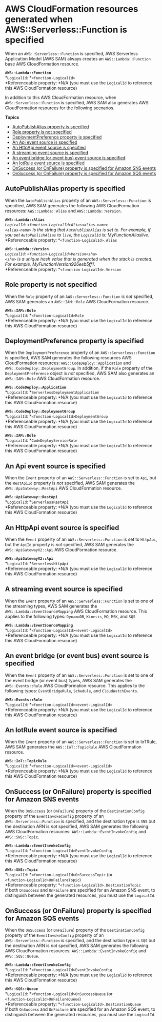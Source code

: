 # AWS CloudFormation resources generated when AWS::Serverless::Function is specified<a name="sam-specification-generated-resources-function"></a>

When an `AWS::Serverless::Function` is specified, AWS Serverless Application Model \(AWS SAM\) always creates an `AWS::Lambda::Function` base AWS CloudFormation resource\.

**`AWS::Lambda::Function`**  
*`LogicalId`: *`<function‑LogicalId>`  
*Referenceable property: *N/A \(you must use the `LogicalId` to reference this AWS CloudFormation resource\)

In addition to this AWS CloudFormation resource, when `AWS::Serverless::Function` is specified, AWS SAM also generates AWS CloudFormation resources for the following scenarios\.

**Topics**
+ [AutoPublishAlias property is specified](#sam-specification-generated-resources-function-autopublishalias)
+ [Role property is not specified](#sam-specification-generated-resources-function-not-role)
+ [DeploymentPreference property is specified](#sam-specification-generated-resources-function-deploymentpreference)
+ [An Api event source is specified](#sam-specification-generated-resources-function-api)
+ [An HttpApi event source is specified](#sam-specification-generated-resources-function-httpapi)
+ [A streaming event source is specified](#sam-specification-generated-resources-function-streaming)
+ [An event bridge \(or event bus\) event source is specified](#sam-specification-generated-resources-function-eventbridge)
+ [An IotRule event source is specified](#sam-specification-generated-resources-function-iotrule)
+ [OnSuccess \(or OnFailure\) property is specified for Amazon SNS events](#sam-specification-generated-resources-function-sns-onsuccess)
+ [OnSuccess \(or OnFailure\) property is specified for Amazon SQS events](#sam-specification-generated-resources-function-sqs-onsuccess)

## AutoPublishAlias property is specified<a name="sam-specification-generated-resources-function-autopublishalias"></a>

When the `AutoPublishAlias` property of an `AWS::Serverless::Function` is specified, AWS SAM generates the following AWS CloudFormation resources: `AWS::Lambda::Alias` and `AWS::Lambda::Version`\.

**`AWS::Lambda::Alias`**  
*`LogicalId`: *`<function‑LogicalId>Alias<alias‑name>`  
`<alias‑name>` is the string that `AutoPublishAlias` is set to\. For example, if you set `AutoPublishAlias` to `live`, the `LogicalId` is: *MyFunction*Alias*live*\.  
*Referenceable property: *`<function‑LogicalId>.Alias`

**`AWS::Lambda::Version`**  
*`LogicalId`: *`<function‑LogicalId>Version<sha>`  
`<sha>` is a unique hash value that is generated when the stack is created\. For example, *MyFunction*Version*926eeb5ff1*\.  
*Referenceable property: *`<function‑LogicalId>.Version`

## Role property is not specified<a name="sam-specification-generated-resources-function-not-role"></a>

When the `Role` property of an `AWS::Serverless::Function` is *not* specified, AWS SAM generates an `AWS::IAM::Role` AWS CloudFormation resource\.

**`AWS::IAM::Role`**  
*`LogicalId`: *`<function‑LogicalId>Role`  
*Referenceable property: *N/A \(you must use the `LogicalId` to reference this AWS CloudFormation resource\)

## DeploymentPreference property is specified<a name="sam-specification-generated-resources-function-deploymentpreference"></a>

When the `DeploymentPreference` property of an `AWS::Serverless::Function` is specified, AWS SAM generates the following resources AWS CloudFormation resources: `AWS::CodeDeploy::Application` and `AWS::CodeDeploy::DeploymentGroup`\. In addition, if the `Role` property of the `DeploymentPreference` object is *not* specified, AWS SAM also generates an `AWS::IAM::Role` AWS CloudFormation resource\.

**`AWS::CodeDeploy::Application`**  
*`LogicalId`: *`ServerlessDeploymentApplication`  
*Referenceable property: *N/A \(you must use the `LogicalId` to reference this AWS CloudFormation resource\)

**`AWS::CodeDeploy::DeploymentGroup`**  
*`LogicalId`: *`<function‑LogicalId>DeploymentGroup`  
*Referenceable property: *N/A \(you must use the `LogicalId` to reference this AWS CloudFormation resource\)

**`AWS::IAM::Role`**  
*`LogicalId`: *`CodeDeployServiceRole`  
*Referenceable property: *N/A \(you must use the `LogicalId` to reference this AWS CloudFormation resource\)

## An Api event source is specified<a name="sam-specification-generated-resources-function-api"></a>

When the `Event` property of an `AWS::Serverless::Function` is set to `Api`, but the `RestApiId` property is *not* specified, AWS SAM generates the `AWS::ApiGateway::RestApi` AWS CloudFormation resource\.

**`AWS::ApiGateway::RestApi`**  
*`LogicalId`: *`ServerlessRestApi`  
*Referenceable property: *N/A \(you must use the `LogicalId` to reference this AWS CloudFormation resource\)

## An HttpApi event source is specified<a name="sam-specification-generated-resources-function-httpapi"></a>

When the `Event` property of an `AWS::Serverless::Function` is set to `HttpApi`, but the `ApiId` property is *not* specified, AWS SAM generates the `AWS::ApiGatewayV2::Api` AWS CloudFormation resource\.

**`AWS::ApiGatewayV2::Api`**  
*`LogicalId`: *`ServerlessHttpApi`  
*Referenceable property: *N/A \(you must use the `LogicalId` to reference this AWS CloudFormation resource\)

## A streaming event source is specified<a name="sam-specification-generated-resources-function-streaming"></a>

When the `Event` property of an `AWS::Serverless::Function` is set to one of the streaming types, AWS SAM generates the `AWS::Lambda::EventSourceMapping` AWS CloudFormation resource\. This applies to the following types: `DynamoDB`, `Kinesis`, `MQ`, `MSK`, and `SQS`\.

**`AWS::Lambda::EventSourceMapping`**  
*`LogicalId`: *`<function‑LogicalId><event‑LogicalId>`  
*Referenceable property: *N/A \(you must use the `LogicalId` to reference this AWS CloudFormation resource\)

## An event bridge \(or event bus\) event source is specified<a name="sam-specification-generated-resources-function-eventbridge"></a>

When the `Event` property of an `AWS::Serverless::Function` is set to one of the event bridge \(or event bus\) types, AWS SAM generates the `AWS::Events::Rule` AWS CloudFormation resource\. This applies to the following types: `EventBridgeRule`, `Schedule`, and `CloudWatchEvents`\.

**`AWS::Events::Rule`**  
*`LogicalId`: *`<function‑LogicalId><event‑LogicalId>`  
*Referenceable property: *N/A \(you must use the `LogicalId` to reference this AWS CloudFormation resource\)

## An IotRule event source is specified<a name="sam-specification-generated-resources-function-iotrule"></a>

When the `Event` property of an `AWS::Serverless::Function` is set to IoTRule, AWS SAM generates the `AWS::IoT::TopicRule` AWS CloudFormation resource\.

**`AWS::IoT::TopicRule`**  
*`LogicalId`: *`<function‑LogicalId><event‑LogicalId>`  
*Referenceable property: *N/A \(you must use the `LogicalId` to reference this AWS CloudFormation resource\)

## OnSuccess \(or OnFailure\) property is specified for Amazon SNS events<a name="sam-specification-generated-resources-function-sns-onsuccess"></a>

When the `OnSuccess` \(or `OnFailure`\) property of the `DestinationConfig` property of the `EventInvokeConfig` property of an `AWS::Serverless::Function` is specified, and the destination type is `SNS` but the destination ARN is *not* specified, AWS SAM generates the following AWS CloudFormation resources: `AWS::Lambda::EventInvokeConfig` and `AWS::SNS::Topic`\.

**`AWS::Lambda::EventInvokeConfig`**  
*`LogicalId`: *`<function‑LogicalId>EventInvokeConfig`  
*Referenceable property: *N/A \(you must use the `LogicalId` to reference this AWS CloudFormation resource\)

**`AWS::SNS::Topic`**  
*`LogicalId`: *`<function‑LogicalId>OnSuccessTopic` \(or `<function‑LogicalId>OnFailureTopic`\)  
*Referenceable property: *`<function‑LogicalId>.DestinationTopic`  
If both `OnSuccess` and `OnFailure` are specified for an Amazon SNS event, to distinguish between the generated resources, you must use the `LogicalId`\.

## OnSuccess \(or OnFailure\) property is specified for Amazon SQS events<a name="sam-specification-generated-resources-function-sqs-onsuccess"></a>

When the `OnSuccess` \(or `OnFailure`\) property of the `DestinationConfig` property of the `EventInvokeConfig` property of an `AWS::Serverless::Function` is specified, and the destination type is `SQS` but the destination ARN is *not* specified, AWS SAM generates the following AWS CloudFormation resources: `AWS::Lambda::EventInvokeConfig` and `AWS::SQS::Queue`\.

**`AWS::Lambda::EventInvokeConfig`**  
*`LogicalId`: *`<function‑LogicalId>EventInvokeConfig`  
*Referenceable property: *N/A \(you must use the `LogicalId` to reference this AWS CloudFormation resource\)

**`AWS::SQS::Queue`**  
*`LogicalId`: *`<function‑LogicalId>OnSuccessQueue` \(or `<function‑LogicalId>OnFailureQueue`\)  
*Referenceable property: *`<function‑LogicalId>.DestinationQueue`  
If both `OnSuccess` and `OnFailure` are specified for an Amazon SQS event, to distinguish between the generated resources, you must use the `LogicalId`\.